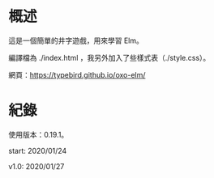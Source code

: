 # 概述

這是一個簡單的井字遊戲，用來學習 Elm。

編譯檔為 ./index.html ，我另外加入了些樣式表（./style.css）。

網頁：https://typebird.github.io/oxo-elm/

# 紀錄

使用版本：0.19.1。

start: 2020/01/24

v1.0:  2020/01/27
